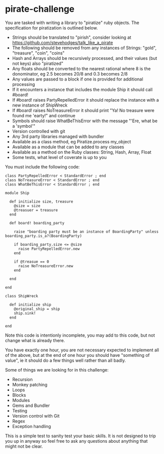 # pirate-challenge

You are tasked with writing a library to "piratize" ruby objects.
The specification for piratization is outlined below.

- Strings should be translated to "pirish", consider looking at https://github.com/stevehodges/talk_like_a_pirate
- The following should be removed from any instances of Strings: "gold", "treasure", "coin", "coins"
- Hash and Arrays should be recursively processed, and their values (but not keys) also "piratized"
- Any floats should be converted to the nearest rational where 8 is the donominator, eg 2.5 becomes 20/8 and 0.3 becomes 2/8
- Any values are passed to a block if one is provided for additional processing
- If it encounters a instance that includes the module Ship it should call #board!
- If #board! raises PartyRepelledError it should replace the instance with a new instance of ShipWreck
- If #board! raises NoTreasureError it should print "Ya! No treasure were found me 'earty!" and continue
- Symbols should raise WhatBeThisError with the message "'Ere, what be a 'symbol'"
- Version controlled with git
- Any 3rd party libraries managed with bundler
- Available as a class method, eg Piratize.process my_object
- Available as a module that can be added to any classes
- Available as a method on the Ruby classes: String, Hash, Array, Float
- Some tests, what level of coverate is up to you

You must include the following code:

````
class PartyRepelledError < StandardError ; end
class NoTreasureError < StandardError ; end
class WhatBeThisError < StandardError ; end

module Ship

  def initialize size, treasure
    @size = size
    @treasuer = treasure
  end

  def board! boarding_party

    raise "boarding party must be an instance of BoardingParty" unless boarding_party.is_a?(BoardingParty)

    if boarding_party.size <= @size
      raise PartyRepelledError.new
    end

    if @treasue == 0
      raise NoTreasureError.new
    end

  end

end

class ShipWreck

  def initialize ship
    @original_ship = ship
    ship.sink!
  end

end
````

Note this code is intentionly incomplete, you may add to this code, but not change what is already there.

You have exactly one hour, you are not necessary expected to implement all of the above,
but at the end of one hour you should have "something of value", ie it should do a few things well
rather than all badly.

Some of things we are looking for in this challenge:

- Recursion
- Monkey patching
- Loops
- Blocks
- Modules
- Gems and Bundler
- Testing
- Version control with Git
- Regex
- Exception handling

This is a simple test to sanity test your basic skills.
It is not designed to trip you up in anyway so feel free to ask any questions about anything that might not be clear.
